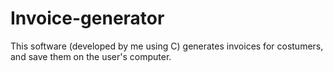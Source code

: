 # Invoice-generator
This software (developed by me using C) generates invoices for costumers, and save them on the user's computer.
